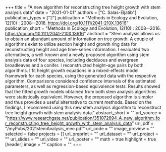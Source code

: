 +++
title = "A new algorithm for reconstructing tree height growth with stem analysis data"
date = "2021-01-01"
authors = ["C. Salas-Eljatib"]
publication_types = ["2"]
publication = "Methods in Ecology and Evolution, 12(10) : 2008--2016. https://doi.org/10.1111/2041-210X.13616"
publication_short = "Methods in Ecology and Evolution, 12(10) : 2008--2016. https://doi.org/10.1111/2041-210X.13616"
abstract = "Stem analysis allows us to obtain an abundant amount of information on tree growth. A couple of algorithms exist to utilize section height and growth ring data for reconstructing height and age time-series information. I evaluated two alternatives, a well-known and a newly proposed algorithm using stem analysis data of four species, including deciduous and evergreen broadleaves and a conifer. I reconstructed height–age pairs by both algorithms. I fit height growth equations in a mixed-effects model framework for each species, using the generated data with the respective algorithm. Comparisons considered confidence intervals of the estimated parameters, as well as regression-based equivalence tests. Results showed that the fitted growth models obtained from both stem analysis algorithms were statistically equivalent. However, the proposed algorithm is simpler and thus provides a useful alternative to current methods. Based on the findings, I recommend using this new stem analysis algorithm to reconstruct tree height growth with stem analysis data."
abstract_short = ""
url_source = "https://www.researchgate.net/publication/351072694_A_new_algorithm_for_reconstructing_tree_height_growth_with_stem_analysis_data"
url_pdf = "/myPubs/2021stemAnalysis_mee.pdf"
url_code = ""
image_preview = ""
selected = false
projects = []
url_preprint = ""
url_dataset = ""
url_project = ""
url_slides = ""
url_video = ""
url_poster = ""
math = true
highlight = true
[header]
image = ""
caption = ""
+++
